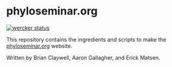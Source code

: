 # phyloseminar.org

[![wercker status](https://app.wercker.com/status/bb6e528f02fcc2386bdf726d5118684f/m "wercker status")](https://app.wercker.com/project/bykey/bb6e528f02fcc2386bdf726d5118684f)

This repository contains the ingredients and scripts to make
the [phyloseminar.org](http://phyloseminar.org) website.

Written by Brian Claywell, Aaron Gallagher, and Erick Matsen.
